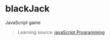 # blackJack
JavaScript game

> Learning source: [javaScript Programming](https://www.youtube.com/watch?v=jS4aFq5-91M&ab_channel=freeCodeCamp.org)
